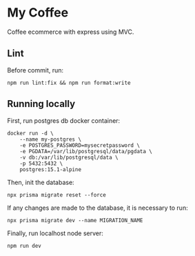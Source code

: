# My Coffee

Coffee ecommerce with express using MVC.

## Lint

Before commit, run:

```
npm run lint:fix && npm run format:write
```

## Running locally

First, run postgres db docker container:

```
docker run -d \
	--name my-postgres \
	-e POSTGRES_PASSWORD=mysecretpassword \
	-e PGDATA=/var/lib/postgresql/data/pgdata \
	-v db:/var/lib/postgresql/data \
    -p 5432:5432 \
	postgres:15.1-alpine
```

Then, init the database:

```
npx prisma migrate reset --force
```

If any changes are made to the database, it is necessary to run:

```
npx prisma migrate dev --name MIGRATION_NAME
```

Finally, run localhost node server:

```
npm run dev
```
